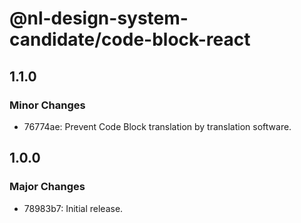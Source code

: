 # @nl-design-system-candidate/code-block-react

## 1.1.0

### Minor Changes

- 76774ae: Prevent Code Block translation by translation software.

## 1.0.0

### Major Changes

- 78983b7: Initial release.
